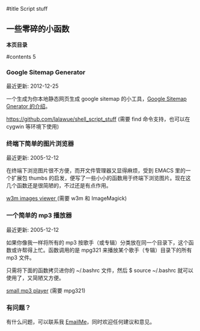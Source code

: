 
#title Script stuff

## 一些零碎的小函数

**本页目录**

#contents 5

### Google Sitemap Generator

最近更新: 2012-12-25

一个生成为你本地静态网页生成 google sitemap 的小工具，[Google Sitemap Gnerator 的介绍](blog#2008-12#p0)。

<https://github.com/lalawue/shell_script_stuff> (需要 find 命令支持，也可以在 cygwin 等环境下使用)

### 终端下简单的图片浏览器

最近更新: 2005-12-12

在终端下浏览图片很不方便，而开文件管理器又显得麻烦，受到 EMACS 里的一个扩展包 thumbs 的启发，便写了一些小小的函数用于终端下浏览图片。现在这几个函数还是很简陋的，不过还是有点作用。

[w3m images viewer ](code#w3mimages.htm)(需要 w3m 和 ImageMagick)



### 一个简单的 mp3 播放器

最近更新: 2005-12-12

如果你像我一样将所有的 mp3 按歌手（或专辑）分类放在同一个目录下，这个函数或许帮得上忙。函数调用的是 mpg321 来播放某个歌手（专辑）目录下的所有 mp3 文件。

只需将下面的函数拷贝进你的 ~/.bashrc 文件，然后 $ source ~/.bashrc 就可以使用了，又简陋又方便。

[small mp3 player](code#smallmp3player.htm) (需要 mpg321)


### 有问题？

有什么问题，可以联系我 <a class="nonexistent" href="mailto:suchaaa@gmail.com">EmailMe</a>，同时欢迎任何建议和意见。
